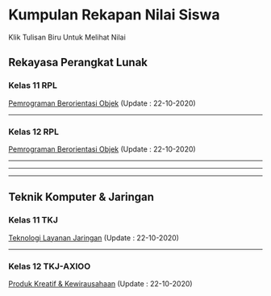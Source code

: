 # Kumpulan Rekapan Nilai Siswa

Klik Tulisan Biru Untuk Melihat Nilai

## Rekayasa Perangkat Lunak
### Kelas 11 RPL
[Pemrograman Berorientasi Objek](https://docs.google.com/spreadsheets/d/1iKYczebi5EYg0PM3OGmuz3y3ZYG87QfnygyiSz2rNlc/edit?usp=sharing) (Update : 22-10-2020)

<hr>

### Kelas 12 RPL
[Pemrograman Berorientasi Objek](https://docs.google.com/spreadsheets/d/1i-QMnPNmoNvLd1bsb6jU5kAQ_kJtepMKN410c3KZDPI/edit?usp=sharing) (Update : 22-10-2020)

<hr>
<hr>
<hr>

## Teknik Komputer & Jaringan
### Kelas 11 TKJ
[Teknologi Layanan Jaringan](https://docs.google.com/spreadsheets/d/1rlZb-g3Mtnjq-PmjsuhSqinC2Pitm94tf8x35N1zY8Q/edit?usp=sharing) (Update : 22-10-2020)

<hr>

### Kelas 12 TKJ-AXIOO
[Produk Kreatif & Kewirausahaan](https://docs.google.com/spreadsheets/d/1yJqimIvmkU8M4Zw2HJRHAB138Si34aU42UnG-Qv2qx8/edit?usp=sharing) (Update : 22-10-2020)
